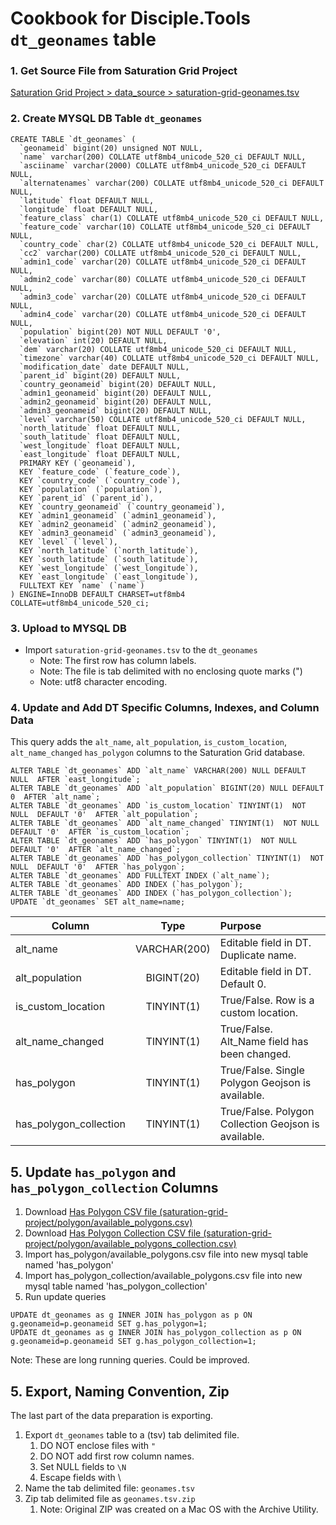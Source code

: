 # Cookbook for Disciple.Tools `dt_geonames` table

### 1. Get Source File from Saturation Grid Project
[Saturation Grid Project > data_source > saturation-grid-geonames.tsv](https://github.com/DiscipleTools/saturation-grid-project/tree/master/data_source)

### 2. Create MYSQL DB Table `dt_geonames`
```apacheconfig
CREATE TABLE `dt_geonames` (
  `geonameid` bigint(20) unsigned NOT NULL,
  `name` varchar(200) COLLATE utf8mb4_unicode_520_ci DEFAULT NULL,
  `asciiname` varchar(2000) COLLATE utf8mb4_unicode_520_ci DEFAULT NULL,
  `alternatenames` varchar(200) COLLATE utf8mb4_unicode_520_ci DEFAULT NULL,
  `latitude` float DEFAULT NULL,
  `longitude` float DEFAULT NULL,
  `feature_class` char(1) COLLATE utf8mb4_unicode_520_ci DEFAULT NULL,
  `feature_code` varchar(10) COLLATE utf8mb4_unicode_520_ci DEFAULT NULL,
  `country_code` char(2) COLLATE utf8mb4_unicode_520_ci DEFAULT NULL,
  `cc2` varchar(200) COLLATE utf8mb4_unicode_520_ci DEFAULT NULL,
  `admin1_code` varchar(20) COLLATE utf8mb4_unicode_520_ci DEFAULT NULL,
  `admin2_code` varchar(80) COLLATE utf8mb4_unicode_520_ci DEFAULT NULL,
  `admin3_code` varchar(20) COLLATE utf8mb4_unicode_520_ci DEFAULT NULL,
  `admin4_code` varchar(20) COLLATE utf8mb4_unicode_520_ci DEFAULT NULL,
  `population` bigint(20) NOT NULL DEFAULT '0',
  `elevation` int(20) DEFAULT NULL,
  `dem` varchar(20) COLLATE utf8mb4_unicode_520_ci DEFAULT NULL,
  `timezone` varchar(40) COLLATE utf8mb4_unicode_520_ci DEFAULT NULL,
  `modification_date` date DEFAULT NULL,
  `parent_id` bigint(20) DEFAULT NULL,
  `country_geonameid` bigint(20) DEFAULT NULL,
  `admin1_geonameid` bigint(20) DEFAULT NULL,
  `admin2_geonameid` bigint(20) DEFAULT NULL,
  `admin3_geonameid` bigint(20) DEFAULT NULL,
  `level` varchar(50) COLLATE utf8mb4_unicode_520_ci DEFAULT NULL,
  `north_latitude` float DEFAULT NULL,
  `south_latitude` float DEFAULT NULL,
  `west_longitude` float DEFAULT NULL,
  `east_longitude` float DEFAULT NULL,
  PRIMARY KEY (`geonameid`),
  KEY `feature_code` (`feature_code`),
  KEY `country_code` (`country_code`),
  KEY `population` (`population`),
  KEY `parent_id` (`parent_id`),
  KEY `country_geonameid` (`country_geonameid`),
  KEY `admin1_geonameid` (`admin1_geonameid`),
  KEY `admin2_geonameid` (`admin2_geonameid`),
  KEY `admin3_geonameid` (`admin3_geonameid`),
  KEY `level` (`level`),
  KEY `north_latitude` (`north_latitude`),
  KEY `south_latitude` (`south_latitude`),
  KEY `west_longitude` (`west_longitude`),
  KEY `east_longitude` (`east_longitude`),
  FULLTEXT KEY `name` (`name`)
) ENGINE=InnoDB DEFAULT CHARSET=utf8mb4 COLLATE=utf8mb4_unicode_520_ci;
```

### 3. Upload to MYSQL DB
- Import `saturation-grid-geonames.tsv` to the `dt_geonames`
    - Note: The first row has column labels.
    - Note: The file is tab delimited with no enclosing quote marks (")
    - Note: utf8 character encoding.

### 4. Update and Add DT Specific Columns, Indexes, and Column Data
This query adds the `alt_name`, `alt_population`, `is_custom_location`, `alt_name_changed`
`has_polygon` columns to the Saturation Grid database.

```apacheconfig
ALTER TABLE `dt_geonames` ADD `alt_name` VARCHAR(200) NULL DEFAULT NULL  AFTER `east_longitude`;
ALTER TABLE `dt_geonames` ADD `alt_population` BIGINT(20) NULL DEFAULT 0  AFTER `alt_name`;
ALTER TABLE `dt_geonames` ADD `is_custom_location` TINYINT(1)  NOT NULL  DEFAULT '0'  AFTER `alt_population`;
ALTER TABLE `dt_geonames` ADD `alt_name_changed` TINYINT(1)  NOT NULL  DEFAULT '0'  AFTER `is_custom_location`;
ALTER TABLE `dt_geonames` ADD `has_polygon` TINYINT(1)  NOT NULL  DEFAULT '0'  AFTER `alt_name_changed`;
ALTER TABLE `dt_geonames` ADD `has_polygon_collection` TINYINT(1)  NOT NULL  DEFAULT '0'  AFTER `has_polygon`;
ALTER TABLE `dt_geonames` ADD FULLTEXT INDEX (`alt_name`);
ALTER TABLE `dt_geonames` ADD INDEX (`has_polygon`);
ALTER TABLE `dt_geonames` ADD INDEX (`has_polygon_collection`);
UPDATE `dt_geonames` SET alt_name=name;
```

| Column                | Type            | Purpose  |
| --------------------  |:---------------:| :-----|
| alt_name              | VARCHAR(200)    | Editable field in DT. Duplicate name. |
| alt_population        | BIGINT(20)      | Editable field in DT. Default 0. |
| is_custom_location    | TINYINT(1)      | True/False. Row is a custom location. |
| alt_name_changed      | TINYINT(1)      | True/False. Alt_Name field has been changed. |
| has_polygon           | TINYINT(1)      | True/False. Single Polygon Geojson is available. |
| has_polygon_collection| TINYINT(1)      | True/False. Polygon Collection Geojson is available. |


## 5. Update `has_polygon` and `has_polygon_collection` Columns
1. Download [Has Polygon CSV file (saturation-grid-project/polygon/available_polygons.csv)](https://github.com/DiscipleTools/saturation-grid-project/tree/master/polygon/available_polygons.csv)
1. Download [Has Polygon Collection CSV file (saturation-grid-project/polygon/available_polygons_collection.csv)](https://github.com/DiscipleTools/saturation-grid-project/tree/master/polygon_collection/available_polygons.csv)
1. Import has_polygon/available_polygons.csv file into new mysql table named 'has_polygon' 
1. Import has_polygon_collection/available_polygons.csv file into new mysql table named 'has_polygon_collection' 
1. Run update queries
```apacheconfig
UPDATE dt_geonames as g INNER JOIN has_polygon as p ON g.geonameid=p.geonameid SET g.has_polygon=1;
UPDATE dt_geonames as g INNER JOIN has_polygon_collection as p ON g.geonameid=p.geonameid SET g.has_polygon_collection=1;
```
Note: These are long running queries. Could be improved.

## 5. Export, Naming Convention, Zip
The last part of the data preparation is exporting. 
1. Export `dt_geonames` table to a (tsv) tab delimited file.
    1. DO NOT enclose files with `"`
    1. DO NOT add first row column names.
    1. Set NULL fields to `\N`
    1. Escape fields with \
1. Name the tab delimited file: `geonames.tsv`
1. Zip tab delimited file as `geonames.tsv.zip`
    1. Note: Original ZIP was created on a Mac OS with the Archive Utility.
